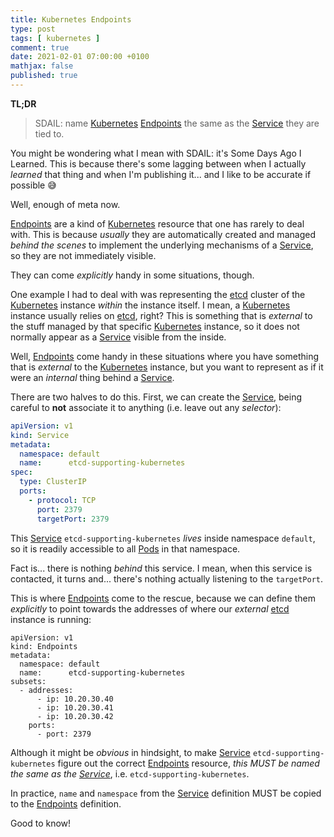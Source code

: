 ```yaml
---
title: Kubernetes Endpoints
type: post
tags: [ kubernetes ]
comment: true
date: 2021-02-01 07:00:00 +0100
mathjax: false
published: true
---
```


**TL;DR**

> SDAIL: name [Kubernetes][] [Endpoints][] the same as the [Service][]
> they are tied to.

You might be wondering what I mean with SDAIL: it's Some Days Ago I
Learned. This is because there's some lagging between when I actually
*learned* that thing and when I'm publishing it... and I like to be
accurate if possible 😅

Well, enough of meta now.

[Endpoints][] are a kind of [Kubernetes][] resource that one has rarely
to deal with. This is because *usually* they are automatically created
and managed *behind the scenes* to implement the underlying mechanisms
of a [Service][], so they are not immediately visible.

They can come *explicitly* handy in some situations, though.

One example I had to deal with was representing the [etcd][] cluster of
the [Kubernetes][] instance *within* the instance itself. I mean, a
[Kubernetes][] instance usually relies on [etcd][], right? This is
something that is *external* to the stuff managed by that specific
[Kubernetes][] instance, so it does not normally appear as a [Service][]
visible from the inside.

Well, [Endpoints][] come handy in these situations where you have
something that is *external* to the [Kubernetes][] instance, but you
want to represent as if it were an *internal* thing behind a
[Service][].

There are two halves to do this. First, we can create the [Service][],
being careful to **not** associate it to anything (i.e. leave out any
*selector*):

```yaml
apiVersion: v1
kind: Service
metadata:
  namespace: default
  name:      etcd-supporting-kubernetes
spec:
  type: ClusterIP
  ports:
    - protocol: TCP
      port: 2379
      targetPort: 2379
```

This [Service][] `etcd-supporting-kubernetes` *lives* inside namespace
`default`, so it is readily accessible to all [Pods][] in that
namespace.

Fact is... there is nothing *behind* this service. I mean, when this
service is contacted, it turns and... there's nothing actually listening
to the `targetPort`.

This is where [Endpoints][] come to the rescue, because we can define
them *explicitly* to point towards the addresses of where our *external*
[etcd][] instance is running:

```
apiVersion: v1
kind: Endpoints
metadata:
  namespace: default
  name:      etcd-supporting-kubernetes
subsets:
  - addresses:
      - ip: 10.20.30.40
      - ip: 10.20.30.41
      - ip: 10.20.30.42
    ports:
      - port: 2379
```

Although it might be *obvious* in hindsight, to make [Service][]
`etcd-supporting-kubernetes` figure out the correct [Endpoints][]
resource, *this MUST be named the same as the [Service][]*, i.e.
`etcd-supporting-kubernetes`.

In practice, `name` and `namespace` from the [Service][] definition MUST
be copied to the [Endpoints][] definition.

Good to know!


[Kubernetes]: https://kubernetes.io/
[Endpoints]: https://kubernetes.io/docs/reference/kubernetes-api/services-resources/endpoints-v1/
[Service]: https://kubernetes.io/docs/concepts/services-networking/service/
[etcd]: https://etcd.io/
[Pods]: https://kubernetes.io/docs/concepts/workloads/pods/
